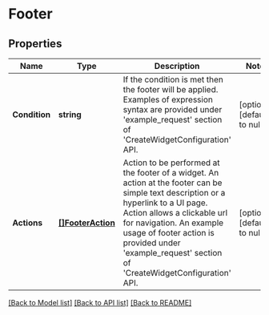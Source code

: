 # Footer

## Properties
Name | Type | Description | Notes
------------ | ------------- | ------------- | -------------
**Condition** | **string** | If the condition is met then the footer will be applied. Examples of expression syntax are provided under &#x27;example_request&#x27; section of &#x27;CreateWidgetConfiguration&#x27; API. | [optional] [default to null]
**Actions** | [**[]FooterAction**](FooterAction.md) | Action to be performed at the footer of a widget. An action at the footer can be simple text description or a hyperlink to a UI page. Action allows a clickable url for navigation. An example usage of footer action is provided under &#x27;example_request&#x27; section of &#x27;CreateWidgetConfiguration&#x27; API. | [optional] [default to null]

[[Back to Model list]](../README.md#documentation-for-models) [[Back to API list]](../README.md#documentation-for-api-endpoints) [[Back to README]](../README.md)

